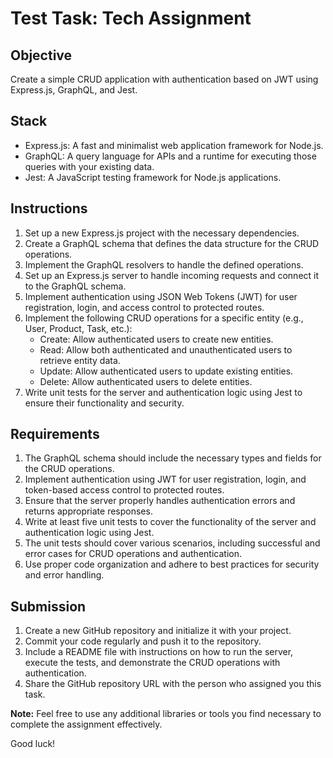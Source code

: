 # Test Task: Tech Assignment

## Objective
Create a simple CRUD application with authentication based on JWT using Express.js, GraphQL, and Jest.

## Stack
- Express.js: A fast and minimalist web application framework for Node.js.
- GraphQL: A query language for APIs and a runtime for executing those queries with your existing data.
- Jest: A JavaScript testing framework for Node.js applications.

## Instructions
1. Set up a new Express.js project with the necessary dependencies.
2. Create a GraphQL schema that defines the data structure for the CRUD operations.
3. Implement the GraphQL resolvers to handle the defined operations.
4. Set up an Express.js server to handle incoming requests and connect it to the GraphQL schema.
5. Implement authentication using JSON Web Tokens (JWT) for user registration, login, and access control to protected routes.
6. Implement the following CRUD operations for a specific entity (e.g., User, Product, Task, etc.):
   - Create: Allow authenticated users to create new entities.
   - Read: Allow both authenticated and unauthenticated users to retrieve entity data.
   - Update: Allow authenticated users to update existing entities.
   - Delete: Allow authenticated users to delete entities.
7. Write unit tests for the server and authentication logic using Jest to ensure their functionality and security.

## Requirements
1. The GraphQL schema should include the necessary types and fields for the CRUD operations.
2. Implement authentication using JWT for user registration, login, and token-based access control to protected routes.
3. Ensure that the server properly handles authentication errors and returns appropriate responses.
4. Write at least five unit tests to cover the functionality of the server and authentication logic using Jest.
5. The unit tests should cover various scenarios, including successful and error cases for CRUD operations and authentication.
6. Use proper code organization and adhere to best practices for security and error handling.

## Submission
1. Create a new GitHub repository and initialize it with your project.
2. Commit your code regularly and push it to the repository.
3. Include a README file with instructions on how to run the server, execute the tests, and demonstrate the CRUD operations with authentication.
4. Share the GitHub repository URL with the person who assigned you this task.

**Note:** Feel free to use any additional libraries or tools you find necessary to complete the assignment effectively.

Good luck!
